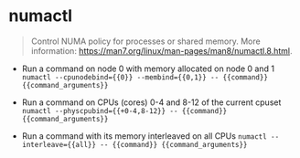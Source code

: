 # numactl
> Control NUMA policy for processes or shared memory.
> More information: <https://man7.org/linux/man-pages/man8/numactl.8.html>.

- Run a command on node 0 with memory allocated on node 0 and 1
`numactl --cpunodebind={{0}} --membind={{0,1}} -- {{command}} {{command_arguments}}`

- Run a command on CPUs (cores) 0-4 and 8-12 of the current cpuset
`numactl --physcpubind={{+0-4,8-12}} -- {{command}} {{command_arguments}}`

- Run a command with its memory interleaved on all CPUs
`numactl --interleave={{all}} -- {{command}} {{command_arguments}}`
